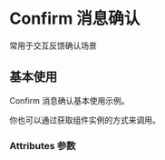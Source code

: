 # Confirm 消息确认

常用于交互反馈确认场景

## 基本使用

Confirm 消息确认基本使用示例。

你也可以通过获取组件实例的方式来调用。
<preview components="confirm" demoName="demo1"><Demo1/></preview>

### Attributes 参数

<ec-table :options="options"></ec-table>

<script setup>
    import Demo1 from './Demo1.vue'

    import { reactive } from "vue";
const state = reactive({
  options: {
    fileds: [
      { field: "attr", title: "参数", align: "center" },
      { field: "type", title: "类型", align: "center" },
      { field: "red", title: "说明", align: "center", width: "350px" },
      { field: "sel", title: "可选值", align: "center" },
      { field: "def", title: "默认值", align: "center" },
    ],
    datas: [
      {
        attr: "title",
        type: "String",
        red: "弹窗标题文本",
        sel: "——",
        def: "提示",
      },
      {
        attr: "text",
        type: "String",
        red: "弹窗内容文本信息",
        sel: "——",
        def: "——",
      },
      {
        attr: "icon",
        type: "String",
        red: "自定义icon图标",
        sel: "参考图标库",
        def: "m-icon-warning",
      },
      {
        attr: "confirmText",
        type: "String",
        red: "确认按钮文本信息",
        sel: "——",
        def: "确认",
      },
      {
        attr: "cancelText",
        type: "String",
        red: "取消按钮文本信息",
        sel: "——",
        def: "取消",
      },
      {
        attr: "confirmShow",
        type: "Boolean",
        red: "是否显示确认按钮",
        sel: "true / false",
        def: "true",
      },
      {
        attr: "cancelShow",
        type: "Boolean",
        red: "是否显示取消按钮",
        sel: "true / false",
        def: "true",
      },
      {
        attr: "closeShow",
        type: "Boolean",
        red: "是否显示右上角关闭按钮",
        sel: "true / false",
        def: "true",
      },
      {
        attr: "confirmCallback",
        type: "Function",
        red: "确认按钮回调函数",
        sel: "——",
        def: "——",
      },
      {
        attr: "cancelCallback",
        type: "Function",
        red: "取消按钮回调函数",
        sel: "——",
        def: "——",
      },
      {
        attr: "customClass",
        type: "String",
        red: "自定义组件类名",
        sel: "——",
        def: "——",
      },
    ],
  },
});
const { options } = state;
</script>

